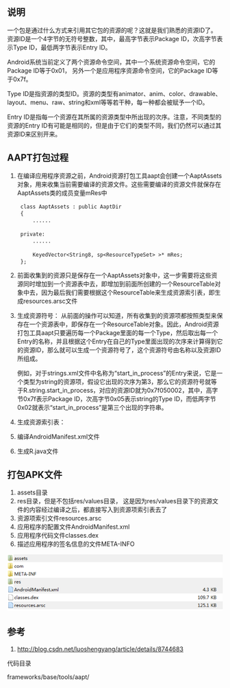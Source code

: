 ## 说明

一个包是通过什么方式来引用其它包的资源的呢？这就是我们熟悉的资源ID了。
资源ID是一个4字节的无符号整数，其中，最高字节表示Package ID，次高字节表示Type ID，最低两字节表示Entry ID。

Android系统当前定义了两个资源命令空间，其中一个系统资源命令空间，它的Package ID等于0x01，
另外一个是应用程序资源命令空间，它的Package ID等于0x7f。

Type ID是指资源的类型ID。资源的类型有animator、anim、color、drawable、layout、menu、raw、string和xml等等若干种，每一种都会被赋予一个ID。

Entry ID是指每一个资源在其所属的资源类型中所出现的次序。注意，不同类型的资源的Entry ID有可能是相同的，但是由于它们的类型不同，我们仍然可以通过其资源ID来区别开来。


## AAPT打包过程

1. 在编译应用程序资源之前，Android资源打包工具aapt会创建一个AaptAssets对象，用来收集当前需要编译的资源文件。这些需要编译的资源文件就保存在AaptAssets类的成员变量mRes中

        class AaptAssets : public AaptDir
        {
            ......
        
        private:
            ......
        
            KeyedVector<String8, sp<ResourceTypeSet> >* mRes;
        };
    
2. 前面收集到的资源只是保存在一个AaptAssets对象中，这一步需要将这些资源同时增加到一个资源表中去，即增加到前面所创建的一个ResourceTable对象中去，因为最后我们需要根据这个ResourceTable来生成资源索引表，即生成resources.arsc文件

3. 生成资源符号：
   从前面的操作可以知道，所有收集到的资源项都按照类型来保存在一个资源表中，即保存在一个ResourceTable对象。因此，Android资源打包工具aapt只要遍历每一个Package里面的每一个Type，然后取出每一个Entry的名称，并且根据这个Entry在自己的Type里面出现的次序来计算得到它的资源ID，那么就可以生成一个资源符号了，这个资源符号由名称以及资源ID所组成。

    例如，对于strings.xml文件中名称为“start_in_process”的Entry来说，它是一个类型为string的资源项，假设它出现的次序为第3，那么它的资源符号就等于R.string.start_in_process，对应的资源ID就为0x7f050002，其中，高字节0x7f表示Package ID，次高字节0x05表示string的Type ID，而低两字节0x02就表示“start_in_process”是第三个出现的字符串。
    
4. 生成资源索引表：

5. 编译AndroidManifest.xml文件

6. 生成R.java文件

## 打包APK文件

1. assets目录
2. res目录，但是不包括res/values目录， 这是因为res/values目录下的资源文件的内容经过编译之后，都直接写入到资源项索引表去了
3. 资源项索引文件resources.arsc
4. 应用程序的配置文件AndroidManifest.xml
5. 应用程序代码文件classes.dex
6. 描述应用程序的签名信息的文件META-INFO

![](https://raw.githubusercontent.com/KellyZ/ItLoveBlog/master/images/app_package.png)

## 参考

1. http://blog.csdn.net/luoshengyang/article/details/8744683

代码目录

frameworks/base/tools/aapt/